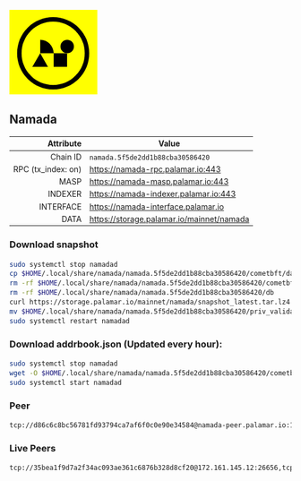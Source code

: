 ![Logo](https://raw.githubusercontent.com/Pa1amar/mainnets/refs/heads/main/namada/logo.png)
## Namada
| Attribute | Value |
|----------:|-------|
| Chain ID         | `namada.5f5de2dd1b88cba30586420` |
| RPC (tx_index: on)  | https://namada-rpc.palamar.io:443 |
| MASP  | https://namada-masp.palamar.io:443 |
| INDEXER | https://namada-indexer.palamar.io:443 |
| INTERFACE | https://namada-interface.palamar.io |
| DATA | https://storage.palamar.io/mainnet/namada |

### Download snapshot
```bash
sudo systemctl stop namadad
cp $HOME/.local/share/namada/namada.5f5de2dd1b88cba30586420/cometbft/data/priv_validator_state.json $HOME/.local/share/namada/namada.5f5de2dd1b88cba30586420/priv_validator_state.json.backup
rm -rf $HOME/.local/share/namada/namada.5f5de2dd1b88cba30586420/cometbft/data
rm -rf $HOME/.local/share/namada/namada.5f5de2dd1b88cba30586420/db
curl https://storage.palamar.io/mainnet/namada/snapshot_latest.tar.lz4 | lz4 -dc - | tar -xf - -C $HOME/.local/share/namada/namada.5f5de2dd1b88cba30586420/
mv $HOME/.local/share/namada/namada.5f5de2dd1b88cba30586420/priv_validator_state.json.backup $HOME/.local/share/namada/namada.5f5de2dd1b88cba30586420/cometbft/data/priv_validator_state.json
sudo systemctl restart namadad
```
### Download addrbook.json (Updated every hour):
```bash
sudo systemctl stop namadad
wget -O $HOME/.local/share/namada/namada.5f5de2dd1b88cba30586420/cometbft/config/addrbook.json https://storage.palamar.io/mainnet/namada/addrbook.json
sudo systemctl start namadad
```
### Peer
```bash
tcp://d86c6c8bc56781fd93794ca7af6f0c0e90e34584@namada-peer.palamar.io:16656
```








































































































































































































































































































































































































































































































































































































































































































































































































































































































































































































































































































































































































































































































































































































### Live Peers
```
tcp://35bea1f9d7a2f34ac093ae361c6876b328d8cf20@172.161.145.12:26656,tcp://6dafbd32f6ff6bf0c53c248c430f509cd8451fda@65.108.77.190:26656,tcp://5c479b8d9969bb901897ebed40fc197d507f007c@144.91.119.1:26656,tcp://509f1e843cf881650a4151aa804ddd7a7188e88f@195.201.197.246:32656,tcp://3879583b9c6b1ac29d38fefb5a14815dd79282d6@192.241.140.10:38656,tcp://c4deb6863d50bcdd9d20b02303d010090908d6d2@192.64.82.62:26656,tcp://219c4c2475048dbaa9e01d20ebd82b913958b4d8@72.46.84.33:16656,tcp://6b469eb00f21d6ebe344c951f599e2012f70d4e9@86.99.194.227:19904,tcp://478de66fe39df43a60f5850e5b99da4edd14de85@212.51.129.72:26706,tcp://b30dcb6e68f9ebac54ef6386905e71b8c95b1743@75.119.141.44:26656,tcp://75e35d1fdad3e243ff828803b0b371ae69a249e2@62.3.101.89:26656,tcp://05309c2cce2d163027a47c662066907e89cd6b99@104.251.123.123:26656,tcp://96f7945f9470faacce66888d798bf1f131913b6c@62.210.95.44:26656,tcp://74184876d3b02a7d622f177779a416aa66964bdd@51.91.105.170:26656,tcp://e461529f0cfc2520dbad23d402906924fef602f9@65.109.26.242:26656,tcp://e043f444c54b9b8ebfb9db7b9ef8628893707399@66.70.178.204:26656,tcp://77ad2992ab539f4ad5787991607383ffc125bc8a@100.42.180.255:26656
```
